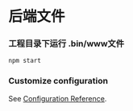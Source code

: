
# 后端文件

### 工程目录下运行 .bin/www文件
```
npm start
```

### Customize configuration
See [Configuration Reference](https://cli.vuejs.org/config/).
